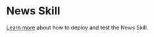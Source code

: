 # News Skill

[Learn more](https://aka.ms/bfexperimentalskills) about how to deploy and test the News Skill.